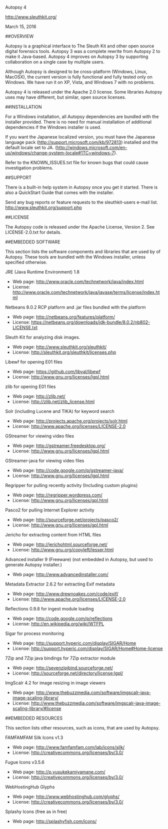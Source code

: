 Autopsy 4

http://www.sleuthkit.org/

March 15, 2016


##OVERVIEW

Autopsy is a graphical interface to The Sleuth Kit and other open source digital forensics tools. 
Autopsy 3 was a complete rewrite from Autopsy 2 to make it Java-based.
Autopsy 4 improves on Autopsy 3 by supporting collaboration on a single case by multiple users.     

Although Autopsy is designed to be cross-platform (Windows, Linux, MacOSX), the current version is fully functional and fully tested only on Windows. 
We have run it on XP, Vista, and Windows 7 with no problems. 

Autopsy 4 is released under the Apache 2.0 license.
Some libraries Autopsy uses may have different, but similar, open source licenses. 


##INSTALLATION

For a Windows installation, all Autopsy dependencies are bundled with the installer provided.
There is no need for manual installation of additional dependencies if the Windows installer is used.

If you want the Japanese localized version, you must have the Japanese language pack (http://support.microsoft.com/kb/972813) installed and the default locale set to JA. (http://windows.microsoft.com/en-us/windows/change-system-locale#1TC=windows-7).

Refer to the KNOWN_ISSUES.txt file for known bugs that could cause investigation problems. 


##SUPPORT

There is a built-in help system in Autopsy once you get it started.  There is also a QuickStart Guide that comes with the installer.

Send any bug reports or feature requests to the sleuthkit-users e-mail list.
    http://www.sleuthkit.org/support.php


##LICENSE

The Autopsy code is released under the Apache License, Version 2.  See LICENSE-2.0.txt for details.


##EMBEDDED SOFTWARE

This section lists the software components and libraries that are used by of
Autopsy.   These tools are bundled with the Windows installer, unless specified otherwise.

JRE (Java Runtime Environment) 1.8
- Web page: http://www.oracle.com/technetwork/java/index.html
- License: http://www.oracle.com/technetwork/java/javase/terms/license/index.html

Netbeans 8.0.2 RCP platform and .jar files bundled with the platform
- Web page: http://netbeans.org/features/platform/
- License: 
https://netbeans.org/downloads/jdk-bundle/8.0.2/nb802-LICENSE.txt

Sleuth Kit for analyzing disk images.
- Web page: http://www.sleuthkit.org/sleuthkit/
- License: http://sleuthkit.org/sleuthkit/licenses.php

Libewf for opening E01 files
- Web page: https://github.com/libyal/libewf
- License: http://www.gnu.org/licenses/lgpl.html

zlib for opening E01 files
- Web page: http://zlib.net/
- License: http://zlib.net/zlib_license.html

Solr (including Lucene and TIKA) for keyword search
- Web page: http://projects.apache.org/projects/solr.html
- License: http://www.apache.org/licenses/LICENSE-2.0

GStreamer for viewing video files
- Web page: http://gstreamer.freedesktop.org/
- License: http://www.gnu.org/licenses/lgpl.html

GStreamer-java for viewing video files
- Web page: http://code.google.com/p/gstreamer-java/
- License: http://www.gnu.org/licenses/lgpl.html

Regripper for pulling recently activity
(Including custom plugins)
- Web page: http://regripper.wordpress.com/
- License: http://www.gnu.org/licenses/gpl.html

Pasco2 for pulling Internet Explorer activity
- Web page: http://sourceforge.net/projects/pasco2/
- License: http://www.gnu.org/licenses/gpl.html

Jericho for extracting content from HTML files
- Web page: http://jerichohtml.sourceforge.net/
- License: http://www.gnu.org/copyleft/lesser.html

Advanced installer 9 (Freeware)
(not embedded in Autopsy, but used to generate Autopsy installer.)
- Web page: http://www.advancedinstaller.com/

Metadata Extractor 2.6.2 for extracting Exif metadata
- Web page: http://www.drewnoakes.com/code/exif/
- License: http://www.apache.org/licenses/LICENSE-2.0

Reflections 0.9.8 for ingest module loading
- Web page: http://code.google.com/p/reflections 
- License: http://en.wikipedia.org/wiki/WTFPL

Sigar for process monitoring
- Web page: http://support.hyperic.com/display/SIGAR/Home
- License: http://support.hyperic.com/display/SIGAR/Home#Home-license

7Zip and 7Zip java bindings for 7Zip extractor module
- Web page: http://sevenzipjbind.sourceforge.net/
- License: http://sourceforge.net/directory/license:lgpl/

ImgScalr 4.2 for image resizing in image viewers
- Web page: http://www.thebuzzmedia.com/software/imgscalr-java-image-scaling-library/
- License: http://www.thebuzzmedia.com/software/imgscalr-java-image-scaling-library/#license


##EMBEDDED RESOURCES

This section lists other resources, such as icons, that are used by Autopsy.   

FAMFAMFAM Silk Icons v1.3
- Web page: http://www.famfamfam.com/lab/icons/silk/
- License: http://creativecommons.org/licenses/by/3.0/

Fugue Icons v3.5.6
- Web page: http://p.yusukekamiyamane.com/
- License: http://creativecommons.org/licenses/by/3.0/

WebHostingHub Glyphs
- Web page: http://www.webhostinghub.com/glyphs/
- License: http://creativecommons.org/licenses/by/3.0/

Splashy Icons (free as in free) 
- Web page: http://splashyfish.com/icons/
